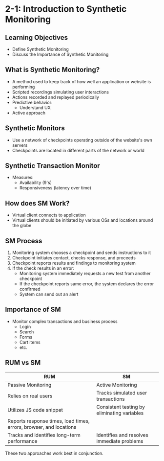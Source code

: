 # 2-1: Introduction to Synthetic Monitoring

## Learning Objectives

- Define Synthetic Monitoring
- Discuss the Importance of Synthetic Monitoring

## What is Synthetic Monitoring?

- A method used to keep track of how well an application or website is performing
- Scripted recordings simulating user interactions
- Actions recorded and replayed periodically
- Predictive behavior:
    - Understand UX
- Active approach

## Synthetic Monitors

- Use a network of checkpoints operating outside of the website's own servers
- Checkpoints are located in different parts of the network or world

## Synthetic Transaction Monitor

- Measures:
    - Availability (9's)
    - Responsiveness (latency over time)

## How does SM Work?

- Virtual client connects to application
- Virtual clients should be initiated by various OSs and locations around the globe

## SM Process

1. Monitoring system chooses a checkpoint and sends instructions to it
2. Checkpoint initiates contact, checks response, and proceeds
3. Checkpoint reports results and findings to monitoring system
4. If the check results in an error:
    - Monitoring system immediately requests a new test from another checkpoint
    - If the checkpoint reports same error, the system declares the error confirmed
    - System can send out an alert

## Importance of SM

- Monitor complex transactions and business process
    - Login
    - Search
    - Forms
    - Cart items
    - etc.

## RUM vs SM

| RUM | SM |
| --- | --- |
| Passive Monitoring | Active Monitoring |
| Relies on real users | Tracks simulated user transactions |
| Utilizes JS code snippet | Consistent testing by eliminating variables |
| Reports response times, load times, errors, browser, and locations | |
| Tracks and identifies long-term performance | Identifies and resolves immediate problems |

These two approaches work best in conjunction.

